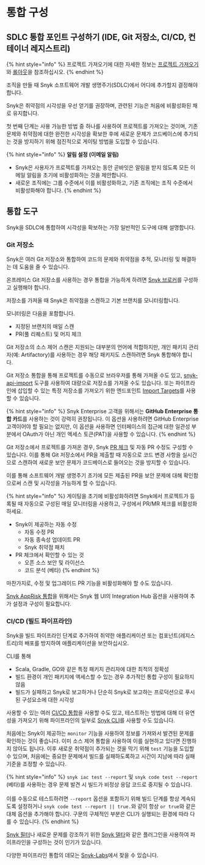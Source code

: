 # 통합 구성

## SDLC 통합 포인트 구성하기 (IDE, Git 저장소, CI/CD, 컨테이너 레지스트리)

{% hint style="info" %}
프로젝트 가져오기에 대한 자세한 정보는 [프로젝트 가져오기](../../phase-3-gain-visibility/import-projects.md)와 [롤아웃](../../phase-5-initial-rollout-to-team/)을 참조하십시오.
{% endhint %}

조직을 만들 때 Snyk 소프트웨어 개발 생명주기(SDLC)에서 어디에 추가할지 결정해야 합니다.

Snyk은 취약점의 시각성을 우선 얻기를 권장하며, 관련된 기능은 처음에 비활성화된 채로 유지합니다.

첫 번째 단계는 사용 가능한 방법 중 하나를 사용하여 프로젝트를 가져오는 것이며, 기존 문제와 취약점에 대한 완전한 시각성을 확보한 후에 새로운 문제가 코드베이스에 추가되는 것을 방지하기 위해 점진적으로 게이팅 방법을 도입할 수 있습니다.

{% hint style="info" %}
**알림 설정 (이메일 알림)**

* Snyk은 사용자가 프로젝트를 가져오는 동안 곧바잇은 알림을 받지 않도록 모든 이메일 알림을 초기에 비활성화하는 것을 제안합니다.
* 새로운 조직에는 그룹 수준에서 이를 비활성화하고, 기존 조직에는 조직 수준에서 비활성화해야 합니다.
{% endhint %}

## 통합 도구

Snyk을 SDLC에 통합하여 시각성을 확보하는 가장 일반적인 도구에 대해 설명합니다.

### Git 저장소

Snyk은 여러 Git 저장소와 통합하여 코드의 문제와 취약점을 추적, 모니터링 및 해결하는 데 도움을 줄 수 있습니다.

온프레미스 Git 저장소를 사용하는 경우 통합을 가능하게 하려면 [Snyk 브로커](../../../../enterprise-setup/snyk-broker/)를 구성하고 실행해야 합니다.

저장소를 가져올 때 Snyk은 취약점을 스캔하고 기본 브랜치를 모니터링합니다.

모니터링은 다음을 포함합니다.

* 지정된 브랜치의 매일 스캔
* PR(풀 리퀘스트) 및 머지 체크

Git 저장소의 소스 제어 스캔은 지원되는 대부분의 언어에 적합하지만, 개인 패키지 관리자(예: Artifactory)를 사용하는 경우 해당 패키지도 스캔하려면 Snyk 통합해야 합니다.

Git 저장소 통합을 통해 프로젝트를 수동으로 브라우저를 통해 가져올 수도 있고, [snyk-api-import](../../../../scan-with-snyk/snyk-tools/tool-snyk-api-import/) 도구를 사용하여 대량으로 저장소를 가져올 수도 있습니다. 또는 파이프라인에 삽입할 수 있는 특정 저장소를 가져오기 위한 엔드포인트 [Import Targets](../../../../snyk-api/reference/import-projects-v1.md#org-orgid-integrations-integrationid-import)를 사용할 수 있습니다.

{% hint style="info" %}
Snyk Enterprise 고객을 위해서는 **GitHub Enterprise 통합 카드**를 사용하는 것이 강력히 권장됩니다. 이 옵션을 사용하려면 GitHub Enterprise 고객이어야 할 필요는 없지만, 이 옵션을 사용하면 인터페이스의 접근에 대한 일관성 부분에서 OAuth가 아닌 개인 엑세스 토큰(PAT)을 사용할 수 있습니다.
{% endhint %}

Git 저장소에서 프로젝트를 가져온 경우, Snyk [PR 체크](../../../../scan-with-snyk/pull-requests/pull-request-checks/) 및 자동 PR 수정도 구성할 수 있습니다. 이를 통해 Git 저장소에서 PR을 제출할 때 자동으로 코드 변경 사항을 실시간으로 스캔하여 새로운 보안 문제가 코드베이스로 들어오는 것을 방지할 수 있습니다.

이를 통해 소프트웨어 개발 생명주기 초기에 모든 제출된 PR을 보안 문제에 대해 확인함으로써 스캔 및 시각성을 가능하게 할 수 있습니다.

{% hint style="info" %}
게이팅을 초기에 비활성화하려면 Snyk에서 프로젝트가 등록될 때 자동으로 구성된 매일 모니터링을 사용하고, 구성에서 PR/MR 체크를 비활성화하세요.

* Snyk이 제공하는 자동 수정
  * 자동 수정 PR
  * 자동 종속성 업데이트 PR
  * Snyk 취약점 패치
* PR 체크에서 확인할 수 있는 것
  * 오픈 소스 보안 및 라이선스
  * 코드 분석 (베타)
{% endhint %}

마찬가지로, 수정 및 업그레이드 PR 기능을 비활성화해야 할 수도 있습니다.

[Snyk AppRisk 통합](../configure-snyk-apprisk-integrations.md#setup-integrations)을 위해서는 Snyk 웹 UI의 Integration Hub 옵션을 사용하여 추가 설정과 구성이 필요합니다.

### CI/CD (빌드 파이프라인)

Snyk을 빌드 파이프라인 단계로 추가하여 취약한 애플리케이션 또는 컴포넌트(레지스트리)의 배포를 방지하여 애플리케이션을 보안하십시오.

CLI를 통해

* Scala, Gradle, GO와 같은 특정 패키지 관리자에 대한 최적의 정확성
* 빌드 환경이 개인 패키지에 액세스할 수 있는 경우 추가적인 통합 구성이 필요하지 않음
* 빌드가 실패하고 Snyk로 보고하거나 단순히 Snyk로 보고하는 프로덕션으로 푸시된 구성요소에 대한 시각성

사용할 수 있는 여러 [CI/CD 통합](../../../../scm-ide-and-ci-cd-integrations/snyk-ci-cd-integrations/)을 사용할 수도 있고, 테스트하는 방법에 대해 더 유연성을 가져오기 위해 파이프라인의 일부로 [Snyk CLI](../../../../snyk-cli/)를 사용할 수도 있습니다.

처음에는 Snyk이 제공하는 `monitor` 기능을 사용하여 정보를 가져와서 발견된 문제를 확인하는 것이 좋습니다. 이미 소스 제어 통합을 사용하여 이를 실현하고 있다면 진행하지 않아도 됩니다. 이후 새로운 취약점이 추가되는 것을 막기 위해 `test` 기능을 도입할 수 있으며, 처음에는 중요한 문제에서 빌드를 실패하도록하고 시간이 지남에 따라 실패 기준을 조정할 수 있습니다.

{% hint style="info" %}
`snyk iac test --report` 및 `snyk code test --report` (베타)를 사용하는 경우 문제 발견 시 빌드가 비정상 응답 코드로 중지될 수 있습니다.\
\
이를 수동으로 테스트하려면 `--report` 옵션을 포함하기 위해 빌드 단계를 항상 계속되도록 설정하거나 `snyk code test --report || true.`와 같이 항상 `or true`와 같은 대체 옵션을 추가해야 합니다. 구문의 구체적인 부분은 CLI가 실행되는 환경에 따라 다를 수 있습니다.
{% endhint %}

[Snyk 필터](https://docs.snyk.io/snyk-api/other-tools/tool-snyk-filter)나 새로운 문제를 강조하기 위한 [Snyk 델타](https://docs.snyk.io/snyk-api/other-tools/tool-snyk-delta)와 같은 플러그인을 사용하여 파이프라인을 구성하는 것이 인기가 있습니다.

다양한 파이프라인 통합의 데모는 [Snyk-Labs](https://github.com/snyk-labs/snyk-cicd-integration-examples)에서 찾을 수 있습니다.
